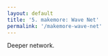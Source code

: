 ```yaml
---
layout: default
title: '5. makemore: Wave Net'
permalink: '/makemore-wave-net'
---
```


Deeper network.

